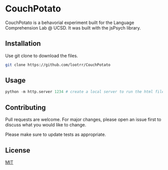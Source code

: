 # CouchPotato

CouchPotato is a behavorial experiment built for the Language Comprehension Lab @ UCSD.  It was built with the jsPsych library.

## Installation

Use git clone to download the files.

```bash
git clone https://github.com/lootrr/CouchPotato
```

## Usage

```python
python -m http.server 1234 # create a local server to run the html file
```

## Contributing
Pull requests are welcome. For major changes, please open an issue first to discuss what you would like to change.

Please make sure to update tests as appropriate.

## License
[MIT](https://choosealicense.com/licenses/mit/)
